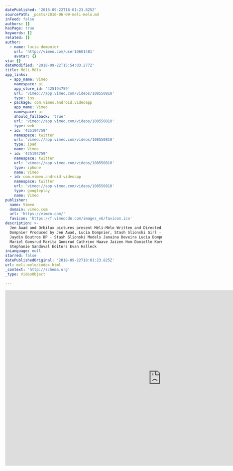 ```yaml
---
datePublished: '2018-09-22T18:01:23.825Z'
sourcePath: _posts/2016-06-09-meli-melo.md
inFeed: false
authors: []
hasPage: true
keywords: []
related: []
author:
  - name: lucia dompnier
    url: 'http://vimeo.com/user10601481'
    avatar: {}
via: {}
dateModified: '2018-09-22T15:54:03.277Z'
title: Méli-Mélo
app_links:
  - app_name: Vimeo
    namespace: ai
    app_store_id: '425194759'
    url: 'vimeo://app.vimeo.com/videos/108550810'
    type: ios
  - package: com.vimeo.android.videoapp
    app_name: Vimeo
    namespace: ai
    should_fallback: 'true'
    url: 'vimeo://app.vimeo.com/videos/108550810'
    type: web
  - id: '425194759'
    namespace: twitter
    url: 'vimeo://app.vimeo.com/videos/108550810'
    type: ipad
    name: Vimeo
  - id: '425194759'
    namespace: twitter
    url: 'vimeo://app.vimeo.com/videos/108550810'
    type: iphone
    name: Vimeo
  - id: com.vimeo.android.videoapp
    namespace: twitter
    url: 'vimeo://app.vimeo.com/videos/108550810'
    type: googleplay
    name: Vimeo
publisher:
  name: Vimeo
  domain: vimeo.com
  url: 'https://vimeo.com/'
  favicon: 'https://f.vimeocdn.com/images_v6/favicon.ico'
description: >-
  Jen Awad and Orbilux pictures present Méli-Mélo Written and Directed by Lucia
  Dompnier Produced by Jen Awad, Lucia Dompnier, Stash Slionski Girl - Mialee
  Jaydin Boutros DP - Stash Slionski Models Janaina Deveira Lucia Dompnier
  Mariel Gomsrud Marita Gomsrud Cathrine Haave Jaizen Hom Danielle Korman
  Stephanie Sandoval Editors Evan Halleck
inLanguage: null
starred: false
datePublishedOriginal: '2018-09-22T18:01:23.825Z'
url: meli-melo/index.html
_context: 'http://schema.org'
_type: VideoObject

---
```

<iframe src="https://cdn.embedly.com/widgets/media.html?src=https%3A%2F%2Fplayer.vimeo.com%2Fvideo%2F108550810&amp;url=https%3A%2F%2Fvimeo.com%2F108550810&amp;image=http%3A%2F%2Fi.vimeocdn.com%2Fvideo%2F492267380_1280.jpg&amp;key=b7d04c9b404c499eba89ee7072e1c4f7&amp;type=text%2Fhtml&amp;schema=vimeo" width="1000" height="563" scrolling="no" frameborder="0" allowfullscreen="" style=""></iframe>